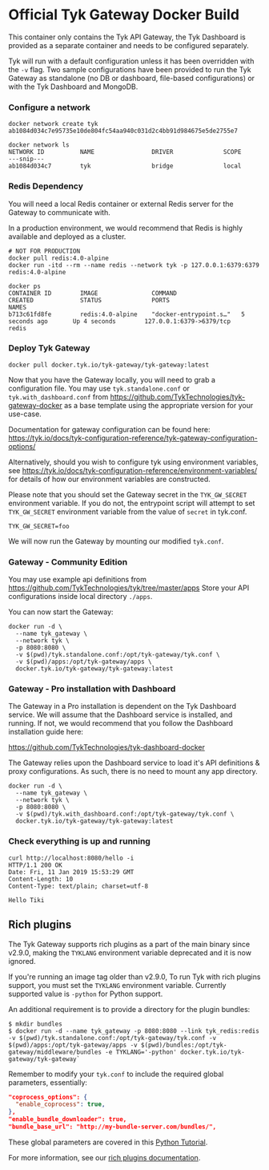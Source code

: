 Official Tyk Gateway Docker Build
=================================

This container only contains the Tyk API Gateway, the Tyk Dashboard is provided as a separate container and needs to be configured separately.

Tyk will run with a default configuration unless it has been overridden with the `-v` flag. Two sample configurations have been provided to run the Tyk Gateway as standalone (no DB or dashboard, file-based configurations) or with the Tyk Dashboard and MongoDB.

### Configure a network

```
docker network create tyk
ab1084d034c7e95735e10de804fc54aa940c031d2c4bb91d984675e5de2755e7

docker network ls
NETWORK ID          NAME                DRIVER              SCOPE
---snip---
ab1084d034c7        tyk                 bridge              local
```

### Redis Dependency

You will need a local Redis container or external Redis server for the Gateway to communicate with.

In a production environment, we would recommend that Redis is highly available and deployed as a cluster.

```
# NOT FOR PRODUCTION
docker pull redis:4.0-alpine
docker run -itd --rm --name redis --network tyk -p 127.0.0.1:6379:6379 redis:4.0-alpine

docker ps
CONTAINER ID        IMAGE               COMMAND                  CREATED             STATUS              PORTS                        NAMES
b713c61fd8fe        redis:4.0-alpine    "docker-entrypoint.s…"   5 seconds ago       Up 4 seconds        127.0.0.1:6379->6379/tcp     redis
```

### Deploy Tyk Gateway

```
docker pull docker.tyk.io/tyk-gateway/tyk-gateway:latest
```

Now that you have the Gateway locally, you will need to grab a configuration file. You may use `tyk.standalone.conf` or
`tyk.with_dashboard.conf` from https://github.com/TykTechnologies/tyk-gateway-docker as a base template using the
appropriate version for your use-case.

Documentation for gateway configuration can be found here: https://tyk.io/docs/tyk-configuration-reference/tyk-gateway-configuration-options/

Alternatively, should you wish to configure tyk using environment variables, see https://tyk.io/docs/tyk-configuration-reference/environment-variables/ for details of how our environment variables are constructed.

Please note that you should set the Gateway secret in the `TYK_GW_SECRET` environment variable.  If you do not, the entrypoint script will attempt to set `TYK_GW_SECRET` environment variable from the value of `secret` in tyk.conf.

```
TYK_GW_SECRET=foo
```

We will now run the Gateway by mounting our modified `tyk.conf`.

### Gateway - Community Edition

You may use example api definitions from https://github.com/TykTechnologies/tyk/tree/master/apps
Store your API configurations inside local directory `./apps`.

You can now start the Gateway:

```
docker run -d \
  --name tyk_gateway \
  --network tyk \
  -p 8080:8080 \
  -v $(pwd)/tyk.standalone.conf:/opt/tyk-gateway/tyk.conf \
  -v $(pwd)/apps:/opt/tyk-gateway/apps \
  docker.tyk.io/tyk-gateway/tyk-gateway:latest
```

### Gateway - Pro installation with Dashboard

The Gateway in a Pro installation is dependent on the Tyk Dashboard service. We will assume that the Dashboard service is
installed, and running. If not, we would recommend that you follow the Dashboard installation guide here:

https://github.com/TykTechnologies/tyk-dashboard-docker

The Gateway relies upon the Dashboard service to load it's API definitions & proxy configurations.
As such, there is no need to mount any app directory.

```
docker run -d \
  --name tyk_gateway \
  --network tyk \
  -p 8080:8080 \
  -v $(pwd)/tyk.with_dashboard.conf:/opt/tyk-gateway/tyk.conf \
  docker.tyk.io/tyk-gateway/tyk-gateway:latest
```

### Check everything is up and running

```
curl http://localhost:8080/hello -i
HTTP/1.1 200 OK
Date: Fri, 11 Jan 2019 15:53:29 GMT
Content-Length: 10
Content-Type: text/plain; charset=utf-8

Hello Tiki
```

Rich plugins
----------

The Tyk Gateway supports rich plugins as a part of the main binary since v2.9.0, making the `TYKLANG` environment variable deprecated and it is now ignored.

If you're running an image tag older than v2.9.0, To run Tyk with rich plugins support, you must set the `TYKLANG` environment variable. Currently supported value is `-python` for Python support.

An additional requirement is to provide a directory for the plugin bundles:
```
$ mkdir bundles
$ docker run -d --name tyk_gateway -p 8080:8080 --link tyk_redis:redis -v $(pwd)/tyk.standalone.conf:/opt/tyk-gateway/tyk.conf -v $(pwd)/apps:/opt/tyk-gateway/apps -v $(pwd)/bundles:/opt/tyk-gateway/middleware/bundles -e TYKLANG='-python' docker.tyk.io/tyk-gateway/tyk-gateway`
```

Remember to modify your `tyk.conf` to include the required global parameters, essentially:

```json
"coprocess_options": {
  "enable_coprocess": true,
},
"enable_bundle_downloader": true,
"bundle_base_url": "http://my-bundle-server.com/bundles/",
```

These global parameters are covered in this [Python Tutorial](https://tyk.io/docs/plugins/rich-plugins/python/tutorial-add-demo-plugin-api/#a-name-global-settings-a-global-settings).

For more information, see our [rich plugins documentation](https://tyk.io/docs/plugins/rich-plugins/).
